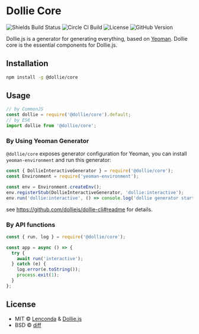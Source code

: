 # Dollie Core

![Shields Build Status](https://img.shields.io/circleci/build/github/dolliejs/dollie-core/master)
![Circle CI Build](https://circleci.com/gh/dolliejs/dollie-core.svg?style=svg)
![License](https://img.shields.io/github/license/dolliejs/dollie-core)
![GitHub Version](https://img.shields.io/github/package-json/v/dolliejs/dollie-core)

Dollie.js is a generator for generating everything, based on [Yeoman](http://yeoman.io). Dollie core is the essential components for Dollie.js.

## Installation

```bash
npm install -g @dollie/core
```

## Usage

```javascript
// by CommonJS
const dollie = require('@dollie/core').default;
// by ES6
import dollie from '@dollie/core';
```

### By Using Yeoman Generator

`@dollie/core` exposes generator configuration for Yeoman, you can install `yeoman-environment` and run this generator:


```javascript
const { DollieInteractiveGenerator } = require('@dollie/core');
const Environment = require('yeoman-environment');

const env = Environment.createEnv();
env.registerStub(DollieInteractiveGenerator, 'dollie:interactive');
env.run('dollie:interactive', () => console.log('dollie generator started'));
```

see <https://github.com/dolliejs/dollie-cli#readme> for details.

### By API functions

```js
const { run, log } = require('@dollie/core');

const app = async () => {
  try {
    await run('interactive');
  } catch (e) {
    log.error(e.toString());
    process.exit(1);
  }
};
```

## License

- MIT © [Lenconda](https://lenconda.top) & [Dollie.js](https://github.com/dolliejs)
- BSD © [diff](https://github.com/kpdecker/jsdiff#license)
